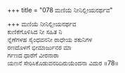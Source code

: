 +++
title = "078 ಮಣಿಯೆ ನೀನಿಲ್ಲೀಯನರ್ಥವ"

+++
ಮಣಿಯೆ ನೀನಿಲ್ಲೀಯನರ್ಥವ  
ಕುಣಿಕೆಗೊಳಿಸಿದ ನೀ ಸಹಿತ ನಿ  
ನ್ನೆಣೆಗಳಹ ಸೈಂಧವನನೀ ರಾಧೇಯ ಶಕುನಿಗಳ  
ರಣದೊಳಗೆ ಭೀಮಾರ್ಜುನರ ಮಾ  
ರ್ಗಣದ ಧಾರೆಗೆ ವೀರನಾರಾ  
ಯಣನೆ ಸೇರಿಸಿಕೊಡುವನರಿದಿರುಯೆಂದನಾ ವಿದುರ    ॥78॥
